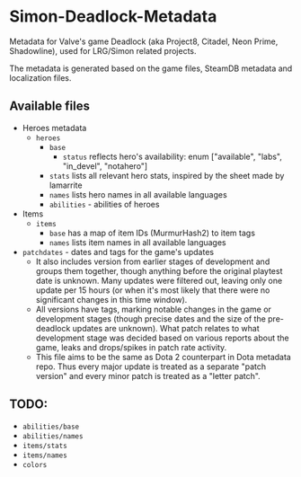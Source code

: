 # Simon-Deadlock-Metadata

Metadata for Valve's game Deadlock (aka Project8, Citadel, Neon Prime, Shadowline), used for LRG/Simon related projects.

The metadata is generated based on the game files, SteamDB metadata and localization files.

## Available files

- Heroes metadata
  - `heroes`
    - `base`
      - `status` reflects hero's availability: enum ["available", "labs", "in_devel", "notahero"]
    - `stats` lists all relevant hero stats, inspired by the sheet made by lamarrite
    - `names` lists hero names in all available languages
    - `abilities` - abilities of heroes
- Items
  - `items`
    - `base` has a map of item IDs (MurmurHash2) to item tags
    - `names` lists item names in all available languages
- `patchdates` - dates and tags for the game's updates
  - It also includes version from earlier stages of development and groups them together, though anything before the original playtest date is unknown. Many updates were filtered out, leaving only one update per 15 hours (or when it's most likely that there were no significant changes in this time window).
  - All versions have tags, marking notable changes in the game or development stages (though precise dates and the size of the pre-deadlock updates are unknown). What patch relates to what development stage was decided based on various reports about the game, leaks and drops/spikes in patch rate activity.
  - This file aims to be the same as Dota 2 counterpart in Dota metadata repo. Thus every major update is treated as a separate "patch version" and every minor patch is treated as a "letter patch".

## TODO:

- `abilities/base`
- `abilities/names`
- `items/stats`
- `items/names`
- `colors`